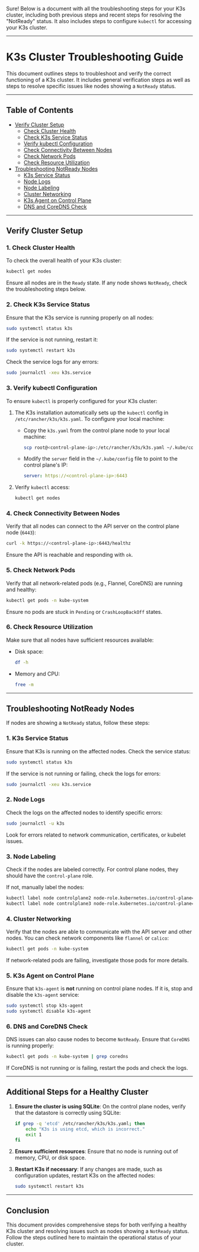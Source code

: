 Sure! Below is a document with all the troubleshooting steps for your K3s cluster, including both previous steps and recent steps for resolving the "NotReady" status. It also includes steps to configure `kubectl` for accessing your K3s cluster.

---

# K3s Cluster Troubleshooting Guide

This document outlines steps to troubleshoot and verify the correct functioning of a K3s cluster. It includes general verification steps as well as steps to resolve specific issues like nodes showing a `NotReady` status.

---

## Table of Contents

- [Verify Cluster Setup](#verify-cluster-setup)
  - [Check Cluster Health](#check-cluster-health)
  - [Check K3s Service Status](#check-k3s-service-status)
  - [Verify kubectl Configuration](#verify-kubectl-configuration)
  - [Check Connectivity Between Nodes](#check-connectivity-between-nodes)
  - [Check Network Pods](#check-network-pods)
  - [Check Resource Utilization](#check-resource-utilization)
- [Troubleshooting NotReady Nodes](#troubleshooting-notready-nodes)
  - [K3s Service Status](#k3s-service-status)
  - [Node Logs](#node-logs)
  - [Node Labeling](#node-labeling)
  - [Cluster Networking](#cluster-networking)
  - [K3s Agent on Control Plane](#k3s-agent-on-control-plane)
  - [DNS and CoreDNS Check](#dns-and-coredns-check)

---

## Verify Cluster Setup

### 1. **Check Cluster Health**

To check the overall health of your K3s cluster:

```bash
kubectl get nodes
```

Ensure all nodes are in the `Ready` state. If any node shows `NotReady`, check the troubleshooting steps below.

### 2. **Check K3s Service Status**

Ensure that the K3s service is running properly on all nodes:

```bash
sudo systemctl status k3s
```

If the service is not running, restart it:

```bash
sudo systemctl restart k3s
```

Check the service logs for any errors:

```bash
sudo journalctl -xeu k3s.service
```

### 3. **Verify kubectl Configuration**

To ensure `kubectl` is properly configured for your K3s cluster:

1. The K3s installation automatically sets up the `kubectl` config in `/etc/rancher/k3s/k3s.yaml`. To configure your local machine:
   - Copy the `k3s.yaml` from the control plane node to your local machine:
   
     ```bash
     scp root@<control-plane-ip>:/etc/rancher/k3s/k3s.yaml ~/.kube/config
     ```
   
   - Modify the `server` field in the `~/.kube/config` file to point to the control plane's IP:

     ```yaml
     server: https://<control-plane-ip>:6443
     ```

2. Verify `kubectl` access:

   ```bash
   kubectl get nodes
   ```

### 4. **Check Connectivity Between Nodes**

Verify that all nodes can connect to the API server on the control plane node (`6443`):

```bash
curl -k https://<control-plane-ip>:6443/healthz
```

Ensure the API is reachable and responding with `ok`.

### 5. **Check Network Pods**

Verify that all network-related pods (e.g., Flannel, CoreDNS) are running and healthy:

```bash
kubectl get pods -n kube-system
```

Ensure no pods are stuck in `Pending` or `CrashLoopBackOff` states.

### 6. **Check Resource Utilization**

Make sure that all nodes have sufficient resources available:

- Disk space:
  
  ```bash
  df -h
  ```

- Memory and CPU:
  
  ```bash
  free -m
  ```

---

## Troubleshooting NotReady Nodes

If nodes are showing a `NotReady` status, follow these steps:

### 1. **K3s Service Status**

Ensure that K3s is running on the affected nodes. Check the service status:

```bash
sudo systemctl status k3s
```

If the service is not running or failing, check the logs for errors:

```bash
sudo journalctl -xeu k3s.service
```

### 2. **Node Logs**

Check the logs on the affected nodes to identify specific errors:

```bash
sudo journalctl -u k3s
```

Look for errors related to network communication, certificates, or kubelet issues.

### 3. **Node Labeling**

Check if the nodes are labeled correctly. For control plane nodes, they should have the `control-plane` role.

If not, manually label the nodes:

```bash
kubectl label node controlplane2 node-role.kubernetes.io/control-plane=true
kubectl label node controlplane3 node-role.kubernetes.io/control-plane=true
```

### 4. **Cluster Networking**

Verify that the nodes are able to communicate with the API server and other nodes. You can check network components like `flannel` or `calico`:

```bash
kubectl get pods -n kube-system
```

If network-related pods are failing, investigate those pods for more details.

### 5. **K3s Agent on Control Plane**

Ensure that `k3s-agent` is **not** running on control plane nodes. If it is, stop and disable the `k3s-agent` service:

```bash
sudo systemctl stop k3s-agent
sudo systemctl disable k3s-agent
```

### 6. **DNS and CoreDNS Check**

DNS issues can also cause nodes to become `NotReady`. Ensure that `CoreDNS` is running properly:

```bash
kubectl get pods -n kube-system | grep coredns
```

If CoreDNS is not running or is failing, restart the pods and check the logs.

---

## Additional Steps for a Healthy Cluster

1. **Ensure the cluster is using SQLite**:
   On the control plane nodes, verify that the datastore is correctly using SQLite:

   ```bash
   if grep -q 'etcd' /etc/rancher/k3s/k3s.yaml; then
       echo "K3s is using etcd, which is incorrect."
       exit 1
   fi
   ```

2. **Ensure sufficient resources**:
   Ensure that no node is running out of memory, CPU, or disk space.

3. **Restart K3s if necessary**:
   If any changes are made, such as configuration updates, restart K3s on the affected nodes:

   ```bash
   sudo systemctl restart k3s
   ```

---

## Conclusion

This document provides comprehensive steps for both verifying a healthy K3s cluster and resolving issues such as nodes showing a `NotReady` status. Follow the steps outlined here to maintain the operational status of your cluster.
